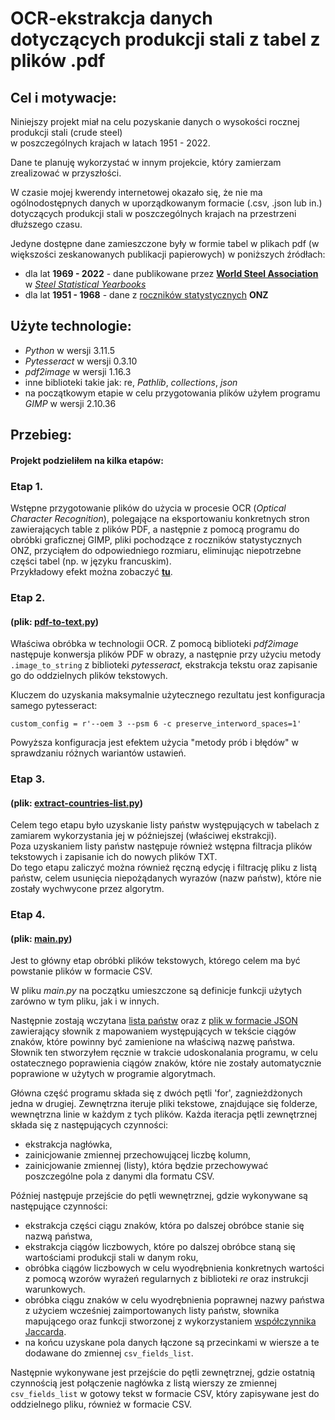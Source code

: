 # OCR-ekstrakcja danych dotyczących produkcji stali z tabel z plików .pdf
## Cel i motywacje:
Niniejszy projekt miał na celu pozyskanie danych o wysokości rocznej produkcji stali (crude steel)  
w poszczególnych krajach w latach 1951 - 2022.  

Dane te planuję wykorzystać w innym projekcie, który zamierzam zrealizować w przyszłości.

W czasie mojej kwerendy internetowej okazało się, że nie ma ogólnodostępnych danych w uporządkowanym formacie 
(.csv, .json lub in.) dotyczących produkcji stali w poszczególnych krajach na przestrzeni dłuższego czasu.  

Jedyne dostępne dane zamieszczone były w formie tabel w plikach pdf (w większości zeskanowanych publikacji papierowych) w poniższych źródłach:  
* dla lat **1969 - 2022** - dane publikowane przez [**World Steel Association**](www.worldsteel.org) w [_Steel Statistical Yearbooks_](https://worldsteel.org/wp-content/uploads/Steel-Statistical-Yearbook-1980.pdf)
* dla lat **1951 - 1968** - dane z [roczników statystycznych](https://unstats.un.org/UNSDWebsite/Publications/StatisticalYearbookPastIssue/) **ONZ**

## Użyte technologie:
* _Python_ w wersji 3.11.5
* _Pytesseract_ w wersji 0.3.10
* _pdf2image_ w wersji 1.16.3
* inne biblioteki takie jak: re, _Pathlib_, _collections_, _json_
* na początkowym etapie w celu przygotowania plików użyłem programu _GIMP_ w wersji 2.10.36

## Przebieg:

#### Projekt podzieliłem na kilka etapów:

### Etap 1.
Wstępne przygotowanie plików do użycia w procesie OCR (_Optical Character Recognition_), polegające na eksportowaniu 
konkretnych stron zawierających table z plików PDF, a następnie z pomocą programu do obróbki graficznej GIMP, 
pliki pochodzące z roczników statystycznych ONZ, przyciąłem do odpowiedniego rozmiaru, 
eliminując niepotrzebne części tabel (np. w języku francuskim).  
Przykładowy efekt można zobaczyć 
[**tu**](https://github.com/steernick/ocr-crude-steel-production/blob/master/examples/pdf%20files/UN-statistical-yearbook-1969.pdf).

### Etap 2. 
#### (plik: [pdf-to-text.py](https://github.com/steernick/ocr-crude-steel-production/blob/master/pdf-to-text.py))

Właściwa obróbka w technologii OCR. Z pomocą biblioteki _pdf2image_ następuje konwersja plików PDF w obrazy, 
a następnie przy użyciu metody `.image_to_string` z biblioteki _pytesseract,_ ekstrakcja tekstu oraz zapisanie go 
do oddzielnych plików tekstowych.

Kluczem do uzyskania maksymalnie użytecznego rezultatu jest konfiguracja samego pytesseract:

`custom_config = r'--oem 3 --psm 6 -c preserve_interword_spaces=1'`

Powyższa konfiguracja jest efektem użycia "metody prób i błędów" w sprawdzaniu różnych wariantów ustawień.

### Etap 3. 
#### (plik: [extract-countries-list.py](https://github.com/steernick/ocr-crude-steel-production/blob/master/extract-countries-list.py))

Celem tego etapu było uzyskanie listy państw występujących w tabelach z zamiarem wykorzystania jej w późniejszej 
(właściwej ekstrakcji).  
Poza uzyskaniem listy państw następuje również wstępna filtracja plików tekstowych i zapisanie ich do nowych plików TXT.   
Do tego etapu zaliczyć można również ręczną edycję i filtrację pliku z listą państw, celem usunięcia niepożądanych wyrazów 
(nazw państw), które nie zostały wychwycone przez algorytm.

### Etap 4. 
#### (plik: [main.py](https://github.com/steernick/ocr-crude-steel-production/blob/master/main.py))
Jest to główny etap obróbki plików tekstowych, którego celem ma być powstanie plików w formacie CSV.  

W pliku _main.py_ na początku umieszczone są definicje funkcji użytych zarówno w tym pliku, jak i w innych.  

Następnie zostają wczytana [lista państw](https://github.com/steernick/ocr-crude-steel-production/blob/master/examples/countries_correct_list.txt) 
oraz z [plik w formacie JSON](https://github.com/steernick/ocr-crude-steel-production/blob/master/examples/countries_mapping.json) 
zawierający słownik z mapowaniem występujących w tekście ciągów znaków, które powinny być zamienione na właściwą nazwę 
państwa. Słownik ten stworzyłem ręcznie w trakcie udoskonalania programu, w celu ostatecznego poprawienia ciągów znaków, 
które nie zostały automatycznie poprawione w użytych w programie algorytmach.  

Główna część programu składa się z dwóch pętli 'for', zagnieżdżonych jedna w drugiej. Zewnętrzna iteruje pliki tekstowe, 
znajdujące się folderze, wewnętrzna linie w każdym z tych plików. Każda iteracja pętli zewnętrznej składa się z 
następujących czynności:

* ekstrakcja nagłówka,
* zainicjowanie zmiennej przechowującej liczbę kolumn,
* zainicjowanie zmiennej (listy), która będzie przechowywać poszczególne pola z danymi dla formatu CSV.  

Później następuje przejście do pętli wewnętrznej, gdzie wykonywane są następujące czynności:

* ekstrakcja części ciągu znaków, która po dalszej obróbce stanie się nazwą państwa,
* ekstrakcja ciągów liczbowych, które po dalszej obróbce staną się wartościami produkcji stali w danym roku,
* obróbka ciągów liczbowych w celu wyodrębnienia konkretnych wartości z pomocą wzorów wyrażeń regularnych z biblioteki _re_
oraz instrukcji warunkowych.
* obróbka ciągu znaków w celu wyodrębnienia poprawnej nazwy państwa z użyciem wcześniej zaimportowanych listy państw, 
słownika mapującego oraz funkcji stworzonej z wykorzystaniem [współczynnika Jaccarda](https://pl.wikipedia.org/wiki/Indeks_Jaccarda).
* na końcu uzyskane pola danych łączone są przecinkami w wiersze a te dodawane do zmiennej `csv_fields_list`.  

Następnie wykonywane jest przejście do pętli zewnętrznej, gdzie ostatnią czynnością jest połączenie nagłówka z listą wierszy
ze zmiennej `csv_fields_list` w gotowy tekst w formacie CSV, który zapisywane jest do oddzielnego pliku, również w formacie CSV.

